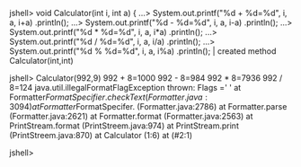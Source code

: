 jshell> void Calculator(int i, int a) {
	...> System.out.printf("%d + %d=%d", i, a, i+a) .println();
	...> System.out.printf("%d - %d=%d", i, a, i-a) .println();
	...> System.out.printf("%d * %d=%d", i, a, i*a) .println();	
	...> System.out.printf("%d / %d=%d", i, a, i/a) .println();
	...> System.out.printf("%d % %d=%d", i, a, i%a) .println();
| created method Calculator(int,int)

jshell> Calculator(992,9)
992 + 8=1000
992 - 8=984
992 * 8=7936
992 / 8=124
 java.util.illegalFormatFlagException thrown: Flags =' '
	at Formatter$FormatSpecifier.checkText (Formatter.java:3094)
	at Formatter$FormatSpecifer.<init> (Formatter.java:2786)
	at Formatter.parse (Formatter.java:2621)
	at Formatter.format (Formatter.java:2563)
	at PrintStream.format (PrintStreem.java:974)
	at PrintStream.print  (PrintStreem.java:870)
	at Calculator (1:6)
	at (#2:1)

jshell>

